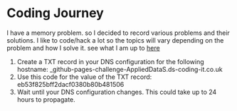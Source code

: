 # Coding Journey
I have a memory problem. so I decided to record various problems and their solutions. I like to code/hack a lot so the topics will vary depending on the problem and how I solve it. see what I am up to [here](index.html)



1. Create a TXT record in your DNS configuration for the following hostname: _github-pages-challenge-AppliedDataS.ds-coding-it.co.uk
2. Use this code for the value of the TXT record: eb53f825bff2dacf0380b80b481506
3. Wait until your DNS configuration changes. This could take up to 24 hours to propagate.
  